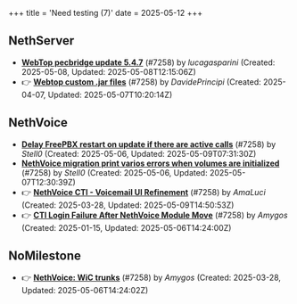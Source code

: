 +++
title = 'Need testing (7)'
date = 2025-05-12
+++

## NethServer
- **[WebTop pecbridge update 5.4.7](https://github.com/NethServer/dev/issues/7447)** (#7258) by *lucagasparini* (Created: 2025-05-08, Updated: 2025-05-08T12:15:06Z)
- :point_right: **[Webtop custom .jar files](https://github.com/NethServer/dev/issues/7381)** (#7258) by *DavidePrincipi* (Created: 2025-04-07, Updated: 2025-05-07T10:20:14Z)

## NethVoice
- **[Delay FreePBX restart on update if there are active calls](https://github.com/NethServer/dev/issues/7442)** (#7258) by *Stell0* (Created: 2025-05-06, Updated: 2025-05-09T07:31:30Z)
- **[NethVoice migration print varios errors when volumes are initialized](https://github.com/NethServer/dev/issues/7441)** (#7258) by *Stell0* (Created: 2025-05-06, Updated: 2025-05-07T12:30:39Z)
- :point_right: **[NethVoice CTI - Voicemail UI Refinement](https://github.com/NethServer/dev/issues/7368)** (#7258) by *AmaLuci* (Created: 2025-03-28, Updated: 2025-05-09T14:50:53Z)
- :point_right: **[CTI Login Failure After NethVoice Module Move](https://github.com/NethServer/dev/issues/7258)** (#7258) by *Amygos* (Created: 2025-01-15, Updated: 2025-05-06T14:24:00Z)

## NoMilestone
- :point_right: **[NethVoice: WiC trunks](https://github.com/NethServer/dev/issues/7370)** (#7258) by *Amygos* (Created: 2025-03-28, Updated: 2025-05-06T14:24:02Z)


